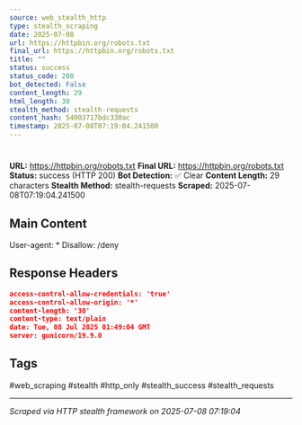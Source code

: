 ```yaml
---
source: web_stealth_http
type: stealth_scraping
date: 2025-07-08
url: https://httpbin.org/robots.txt
final_url: https://httpbin.org/robots.txt
title: ""
status: success
status_code: 200
bot_detected: False
content_length: 29
html_length: 30
stealth_method: stealth-requests
content_hash: 54003717bdc330ac
timestamp: 2025-07-08T07:19:04.241500
---
```


#

**URL:** https://httpbin.org/robots.txt
**Final URL:** https://httpbin.org/robots.txt
**Status:** success (HTTP 200)
**Bot Detection:** ✅ Clear
**Content Length:** 29 characters
**Stealth Method:** stealth-requests
**Scraped:** 2025-07-08T07:19:04.241500

## Main Content

User-agent: * Disallow: /deny







## Response Headers

```json
access-control-allow-credentials: 'true'
access-control-allow-origin: '*'
content-length: '30'
content-type: text/plain
date: Tue, 08 Jul 2025 01:49:04 GMT
server: gunicorn/19.9.0

```

## Tags

#web_scraping #stealth #http_only #stealth_success #stealth_requests

---
*Scraped via HTTP stealth framework on 2025-07-08 07:19:04*
